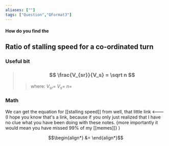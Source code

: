 ```yaml
---
aliases: [""]
tags: ["Question","QFormat3"]
---
```


#### How do you find the
## Ratio of stalling speed for a co-ordinated turn
### Useful bit
> ### $$ \frac{V_{sr}}{V_s} = \sqrt n $$ 
>> where:
>> $V_{sr}=$ 
>> $V_s=$
>> $n=$


### Math
We can get the equation for [[stalling speed]] from well, that little link <--- (I hope you know that's a link, because if you only just realized that I have no clue what you have been doing with these notes. {more importantly it would mean you have missed 99% of my [[memes]]} )

$$\begin{align*}
    &= 
\end{align*}$$
